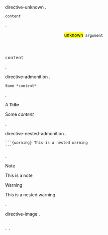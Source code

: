 directive-unknown
.
```{unknown} argument
content
```
.
<aside class="directive-unhandled">
<header><mark>unknown</mark><code> argument</code></header>
<pre>content
</pre></aside>
.

directive-admonition
.
```{admonition} A **Title**
Some *content*
```
.
<aside class="admonition "><p class="admonition-title">A <strong>Title</strong></p><div class="admonition-body"><p>Some <em>content</em></p>
<div></aside>
.

directive-nested-admonition
.
````{note} This is a note
```{warning} This is a nested warning
```
````
.
<aside class="admonition note"><p class="admonition-title">Note</p><div class="admonition-body"><p>This is a note</p>
<aside class="admonition warning"><p class="admonition-title">Warning</p><div class="admonition-body"><p>This is a nested warning</p>
<div></aside><div></aside>
.

directive-image
.
```{image} https://via.placeholder.com/150
```
.
<img src="https://via.placeholder.com/150" alt="">
.
